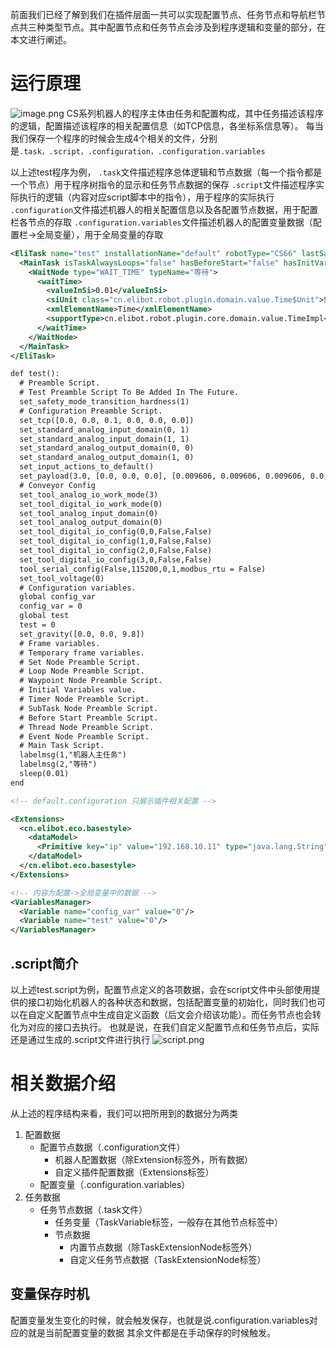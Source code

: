 前面我们已经了解到我们在插件层面一共可以实现配置节点、任务节点和导航栏节点共三种类型节点。其中配置节点和任务节点会涉及到程序逻辑和变量的部分，在本文进行阐述。
# 运行原理
![image.png](https://cdn.nlark.com/yuque/0/2023/png/22505340/1675655197001-3a71ce3f-6d04-4e0c-9980-902dfc247f79.png#averageHue=%23b39a72&clientId=ub4c0faa5-9a34-4&from=paste&height=800&id=u16e55e80&name=image.png&originHeight=800&originWidth=1280&originalType=binary&ratio=1&rotation=0&showTitle=false&size=101270&status=done&style=none&taskId=u00618a66-1ad3-434b-9a9c-39d8cddaa81&title=&width=1280)
CS系列机器人的程序主体由任务和配置构成，其中任务描述该程序的逻辑，配置描述该程序的相关配置信息（如TCP信息，各坐标系信息等）。
每当我们保存一个程序的时候会生成4个相关的文件，分别是`.task，.script，.configuration，.configuration.variables`

以上述test程序为例，
`.task`文件描述程序总体逻辑和节点数据（每一个指令都是一个节点）用于程序树指令的显示和任务节点数据的保存
`.script`文件描述程序实际执行的逻辑（内容对应script脚本中的指令），用于程序的实际执行
`.configuration`文件描述机器人的相关配置信息以及各配置节点数据，用于配置栏各节点的存取
`.configuration.variables`文件描述机器人的配置变量数据（配置栏->全局变量），用于全局变量的存取

```xml
<EliTask name="test" installationName="default" robotType="CS66" lastSavedVersion="2.1.0.0" robotSerialNumber="EC66-ACS3-E569-8SQ5-S1D0-GE2F-1S1W-S4W7" typeName="机器人主任务">
  <MainTask isTaskAlwaysLoops="false" hasBeforeStart="false" hasInitVariables="false" typeName="机器人主任务">
    <WaitNode type="WAIT_TIME" typeName="等待">
      <waitTime>
        <valueInSi>0.01</valueInSi>
        <siUnit class="cn.elibot.robot.plugin.domain.value.Time$Unit">S</siUnit>
        <xmlElementName>Time</xmlElementName>
        <supportType>cn.elibot.robot.plugin.core.domain.value.TimeImpl</supportType>
      </waitTime>
    </WaitNode>
  </MainTask>
</EliTask>
```
```xml
def test():
  # Preamble Script.
  # Test Preamble Script To Be Added In The Future.
  set_safety_mode_transition_hardness(1)
  # Configuration Preamble Script.
  set_tcp([0.0, 0.0, 0.1, 0.0, 0.0, 0.0])
  set_standard_analog_input_domain(0, 1)
  set_standard_analog_input_domain(1, 1)
  set_standard_analog_output_domain(0, 0)
  set_standard_analog_output_domain(1, 0)
  set_input_actions_to_default()
  set_payload(3.0, [0.0, 0.0, 0.0], [0.009606, 0.009606, 0.009606, 0.0, 0.0, 0.0])
  # Conveyor Config
  set_tool_analog_io_work_mode(3)
  set_tool_digital_io_work_mode(0)
  set_tool_analog_input_domain(0)
  set_tool_analog_output_domain(0)
  set_tool_digital_io_config(0,0,False,False)
  set_tool_digital_io_config(1,0,False,False)
  set_tool_digital_io_config(2,0,False,False)
  set_tool_digital_io_config(3,0,False,False)
  tool_serial_config(False,115200,0,1,modbus_rtu = False)
  set_tool_voltage(0)
  # Configuration variables.
  global config_var
  config_var = 0
  global test
  test = 0
  set_gravity([0.0, 0.0, 9.8])
  # Frame variables.
  # Temporary frame variables.
  # Set Node Preamble Script.
  # Loop Node Preamble Script.
  # Waypoint Node Preamble Script.
  # Initial Variables value.
  # Timer Node Preamble Script.
  # SubTask Node Preamble Script.
  # Before Start Preamble Script.
  # Thread Node Preamble Script.
  # Event Node Preamble Script.
  # Main Task Script.
  labelmsg(1,"机器人主任务")
  labelmsg(2,"等待")
  sleep(0.01)
end
```
```xml
<!-- default.configuration 只展示插件相关配置 -->

<Extensions>
  <cn.elibot.eco.basestyle>
    <dataModel>
      <Primitive key="ip" value="192.168.10.11" type="java.lang.String"/>
    </dataModel>
  </cn.elibot.eco.basestyle>
</Extensions>
```
```xml
<!-- 内容为配置->全局变量中的数据 -->
<VariablesManager>
  <Variable name="config_var" value="0"/>
  <Variable name="test" value="0"/>
</VariablesManager>
```
## .script简介
以上述test.script为例，配置节点定义的各项数据，会在script文件中头部使用提供的接口初始化机器人的各种状态和数据，包括配置变量的初始化，同时我们也可以在自定义配置节点中生成自定义函数（后文会介绍该功能）。而任务节点也会转化为对应的接口去执行。
也就是说，在我们自定义配置节点和任务节点后，实际还是通过生成的.script文件进行执行
![script.png](https://cdn.nlark.com/yuque/0/2023/png/22505340/1675668466433-fed85624-3ca7-45fa-9fe3-65b536633265.png#averageHue=%23fcfaf9&clientId=uac574eae-0a85-4&from=paste&height=2040&id=u9aa59d46&name=script.png&originHeight=2040&originWidth=1152&originalType=binary&ratio=1&rotation=0&showTitle=false&size=112417&status=done&style=none&taskId=u1fcc443c-14cd-4237-8f08-87ff6c632ad&title=&width=1152)

# 相关数据介绍
从上述的程序结构来看，我们可以把所用到的数据分为两类

1. 配置数据
   - 配置节点数据（.configuration文件）
      - 机器人配置数据（除Extension标签外，所有数据）
      - 自定义插件配置数据（Extensions标签）
   - 配置变量（.configuration.variables）
2. 任务数据
   - 任务节点数据（.task文件）
      - 任务变量（TaskVariable标签，一般存在其他节点标签中）
      - 节点数据
         - 内置节点数据（除TaskExtensionNode标签外）
         - 自定义任务节点数据（TaskExtensionNode标签）
## 变量保存时机
配置变量发生变化的时候，就会触发保存，也就是说.configuration.variables对应的就是当前配置变量的数据
其余文件都是在手动保存的时候触发。
